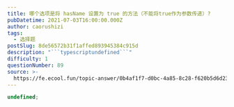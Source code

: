 ```yaml
---
title: 哪个选项是将 hasName 设置为 true 的方法（不能将true作为参数传递）?
pubDatetime: 2021-07-03T16:00:00.000Z
author: caorushizi
tags:
  - 选择题
postSlug: 8de56572b31f1affed893945384c915d
description: "```typescriptundefined```"
difficulty: 1
questionNumber: 89
source: >-
  https://fe.ecool.fun/topic-answer/0b4af1f7-d0bc-4a85-8c28-f620b5d6d23e?orderBy=updateTime&order=desc&tagId=32
---
```


```typescript
undefined;
```
